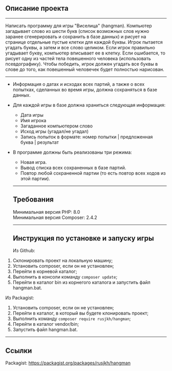 ## Описание проекта

* * *
Написать программу для игры "Виселица" (hangman). Компьютер загадывает слово из шести букв (список возможных слов нужно заранее сгенерировать и сохранить в базе данных) и рисует на странице отдельные пустые клетки для каждой буквы. Игрок пытается угадать буквы, а затем и все слово целиком. Если игрок правильно угадывает букву, компьютер вписывает ее в клетку. Если ошибается, то рисует одну из частей тела повешенного человека (использовать псевдографику). Чтобы победить, игрок должен угадать все буквы в слове до того, как повешенный человечек будет полностью нарисован.

* * *

* Информация о датах и исходах всех партий, а также о всех попытках, сделанных во время игры, должна сохраняться в базе данных.
* Для каждой игры в базе должна храниться следующая информация:
    * Дата игры
    * Имя игрока
    * Загаданное компьютером слово
    * Исход игры (угадал/не угадал)
    * Запись попыток в формате: номер попытки | предложенная буква | результат
* В программе должны быть реализованы три режима:
    * Новая игра.
    * Вывод списка всех сохраненных в базе партий.
    * Повтор любой сохраненной партии (то есть повтор всех ходов из этой партии).

    * * * 

    ## Требования

    Минимальная версия PHP: 8.0 \
    Минимальная версия Composer: 2.4.2

    * * * 

    ## Инструкция по установке и запуску игры

    Из Github:

1. Склонировать проект на локальную машину;
2. Установить composer, если он не установлен;
3. Перейти в корневой каталог;
4. Выполнить в консоли команду `composer update`;
5. Перейти в каталог bin из корнегого каталога и запустить файл hangman.bat.

Из Packagist:

1. Установить composer, если он не установлен;
2. Перейти в каталог, в который вы будете клонировать проект;
3. Выполнить команду `composer require rusjkh/hangman`;
4. Перейти в каталог vendor/bin;
5. Запустить файл hangman.bat.

* * *

## Ссылки

Packagist: https://packagist.org/packages/rusjkh/hangman
